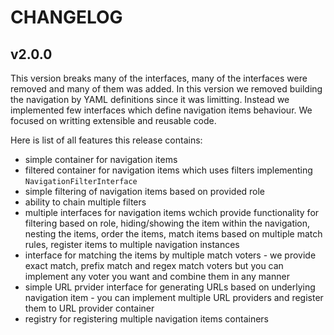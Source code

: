CHANGELOG
=========

v2.0.0
------

This version breaks many of the interfaces, many of the interfaces were removed and many of them was added.
In this version we removed building the navigation by YAML definitions since it was limitting. Instead we
implemented few interfaces which define navigation items behaviour. We focused on writting extensible and
reusable code.

Here is list of all features this release contains:

 * simple container for navigation items
 * filtered container for navigation items which uses filters implementing `NavigationFilterInterface`
 * simple filtering of navigation items based on provided role
 * ability to chain multiple filters
 * multiple interfaces for navigation items wchich provide functionality for filtering based on role,
   hiding/showing the item within the navigation, nesting the items, order the items, match items
   based on multiple match rules, register items to multiple navigation instances
 * interface for matching the items by multiple match voters - we provide exact match, prefix match
   and regex match voters but you can implement any voter you want and combine them in any manner
 * simple URL prvider interface for generating URLs based on underlying navigation item - you can
   implement multiple URL providers and register them to URL provider container
 * registry for registering multiple navigation items containers

